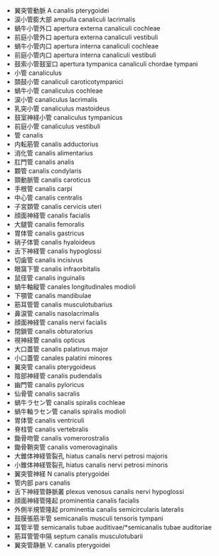 - 翼突管動脈 A canalis pterygoidei
- 涙小管膨大部 ampulla canaliculi lacrimalis
- 蝸牛小管外口 apertura externa canaliculi cochleae
- 前庭小管外口 apertura externa canaliculi vestibuli
- 蝸牛小管内口 apertura interna canaliculi cochleae
- 前庭小管内口 apertura interna canaliculi vestibuli
- 鼓索小管鼓室口 apertura tympanica canaliculi chordae tympani
- 小管 canaliculus
- 頚鼓小管 canaliculi caroticotympanici
- 蝸牛小管 canaliculus cochleae
- 涙小管 canaliculus lacrimalis
- 乳突小管 canaliculus mastoideus
- 鼓室神経小管 canaliculus tympanicus
- 前庭小管 canaliculus vestibuli
- 管 canalis
- 内転筋管 canalis adductorius
- 消化管 canalis alimentarius
- 肛門管 canalis analis
- 顆管 canalis condylaris
- 頚動脈管 canalis caroticus
- 手根管 canalis carpi
- 中心管 canalis centralis
- 子宮頚管 canalis cervicis uteri
- 顔面神経管 canalis facialis
- 大腿管 canalis femoralis
- 胃体管 canalis gastricus
- 硝子体管 canalis hyaloideus
- 舌下神経管 canalis hypoglossi
- 切歯管 canalis incisivus
- 眼窩下管 canalis infraorbitalis
- 鼠径管 canalis inguinalis
- 蝸牛軸縦管 canales longitudinales modioli
- 下顎管 canalis mandibulae
- 筋耳管管 canalis musculotubarius
- 鼻涙管 canalis nasolacrimalis
- 顔面神経管 canalis nervi facialis
- 閉鎖管 canalis obturatorius
- 視神経管 canalis opticus
- 大口蓋管 canalis palatinus major
- 小口蓋管 canales palatini minores
- 翼突管 canalis pterygoideus
- 陰部神経管 canalis pudendalis
- 幽門管 canalis pyloricus
- 仙骨管 canalis sacralis
- 蝸牛ラセン管 canalis spiralis cochleae
- 蝸牛軸ラセン管 canalis spiralis modioli
- 胃体管 canalis ventriculi
- 脊柱管 canalis vertebralis
- 鋤骨吻管 canalis vomerorostralis
- 鋤骨鞘突管 canalis vomerovaginalis
- 大錐体神経管裂孔 hiatus canalis nervi petrosi majoris
- 小錐体神経管裂孔 hiatus canalis nervi petrosi minoris
- 翼突管神経 N canalis pterygoidei
- 管内部 pars canalis
- 舌下神経管静脈叢 plexus venosus canalis nervi hypoglossi
- 顔面神経管隆起 prominentia canalis facialis
- 外側半規管隆起 prominentia canalis semicircularis lateralis
- 鼓膜張筋半管 semicanalis musculi tensoris tympani
- 耳管半管 semicanalis tubae auditivae/*semicanalis tubae auditoriae
- 筋耳管管中隔 septum canalis musculotubarii
- 翼突管静脈 V. canalis pterygoidei

